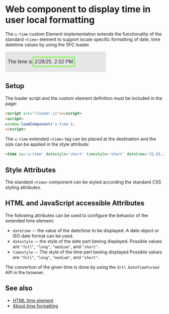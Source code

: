 # Web component to display time in user local formatting

The `u-time` custom Element implementation extends the functionality of the standard `<time>` element to support locale
specific formatting of date, time datetime values by using the SFC loader.

![u-time component](../doc/u-time.png)


## Setup

The loader script and the custom element definition must be included in the page:

```html
<script src="/loader.js"></script>
<script>
window.loadComponent('u-time');
</script>
```

The `u-time` extended `<time>` tag can be placed at the destination and the size can be applied in the style attribute:

```html
<time is='u-time' datestyle='short' timestyle='short' datetime='31.01.2024'></time>
```


## Style Attributes

The standard `<time>` component can be styled according the standard CSS styling attributes.


## HTML and JavaScript accessible Attributes

The following attributes can be used to configure the behavior of the extended time element:

* `datetime` -- the value of the date/time to be displayed. A date object or ISO date format can be used.
* `datestyle` -- the style of the date part beeing displayed. Possible values are `"full"`, `"long"`, `"medium"`, and `"short"`.
* `timestyle` -- The style of the time part beeing displayed  Possible values are `"full"`, `"long"`, `"medium"`, and `"short"`.

The convertion of the given time is done by using the `Intl.DateTimeFormat` API in the browser.


## See also

* [HTML time element](https://developer.mozilla.org/en-US/docs/Web/HTML/Element/time)
* [About time formatting](https://developer.mozilla.org/en-US/docs/Web/JavaScript/Reference/Global_Objects/Intl/DateTimeFormat/DateTimeFormat)

